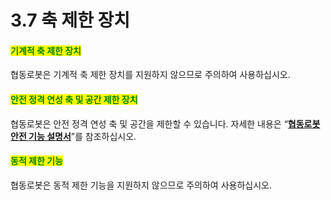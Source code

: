 # 3.7 축 제한 장치

#### <mark style="color:green;">기계적 축 제한 장치</mark>&#xD;

협동로봇은 기계적 축 제한 장치를 지원하지 않으므로 주의하여 사용하십시오.



#### <mark style="color:green;">안전 정격 연성 축 및 공간 제한 장치</mark>&#xD;

협동로봇은 안전 정격 연성 축 및 공간을 제한할 수 있습니다. 자세한 내용은 “[**협동로봇 안전 기능 설명서**](https://hyundai-robotics.gitbook.io/cobot-safety-function/)”를 참조하십시오.



#### <mark style="color:green;">동적 제한 기능</mark>&#xD;

협동로봇은 동적 제한 기능을 지원하지 않으므로 주의하여 사용하십시오.